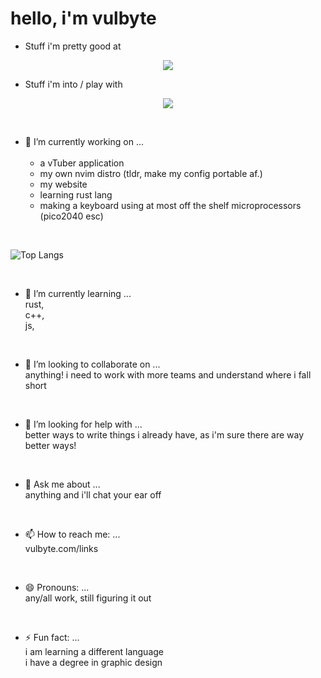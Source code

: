 # hello, i'm vulbyte <br>

- Stuff i'm pretty good at
<p align="center">
  <a href="https://skillicons.dev">
    <img src="https://skillicons.dev/icons?i=
      ableton,
      blender,
      cloudflare,
      css,
      discord,
      html,
      ai,
      js,
      linux,
      neovim,
      ps,
      pr,
      react,
      rust,
      unreal,
      vim,
      xd," />
  </a>
</p>

- Stuff i'm into / play with <br>
<p align="center">
  <a href="https://skillicons.dev">
    <img src="https://skillicons.dev/icons?i=
ableton,
      bash,
      blender,
      c,
      cs,
      cpp,
      cloudflare,
      css,
      discord,
      electron,
      git,
      github,
      gitlab,
      html,
      ai,
      js,
      linux,
      neovim,
      netlify,
      nextjs,
      ps,
      pr,
      py,
      react,
      rust,
      supabase,
      svelte,
      svg,
      tailwind,
      tauri,
      threejs,
      ts,
      unity,
      unreal,
      vim,
      vite,
      xd," 
    />
  </a>
</p>

<br>

- 🔭 I’m currently working on ... <br>
  <br>
  - a vTuber application
  - my own nvim distro (tldr, make my config portable af.)
  - my website
  - learning rust lang
  - making a keyboard using at most off the shelf microprocessors (pico2040 esc)
<br>

![Top Langs](https://github-readme-stats.vercel.app/api/top-langs/?username=anuraghazra&layout=compact)

<br>

- 🌱 I’m currently learning ... <br>
  rust, <br>
  c++, <br>
  js, <br>

<br>

- 👯 I’m looking to collaborate on ... <br>
  anything! i need to work with more teams and understand where i fall short <br>

<br>

- 🤔 I’m looking for help with ... <br>
  better ways to write things i already have, as i'm sure there are way better ways! <br>

<br>

- 💬 Ask me about ... <br>
  anything and i'll chat your ear off

<br>

- 📫 How to reach me: ... <br>
  vulbyte.com/links

<br>

- 😄 Pronouns: ... <br>
  any/all work, still figuring it out

<br>

- ⚡ Fun fact: ... <br>
  i am learning a different language<br>
  i have a degree in graphic design

<br>

<!--
[![Vulbyte's GitHub stats](https://github-readme-stats.vercel.app/api?username=vulbyte)](https://github.com/anuraghazra/github-readme-stats)
-->

<br>
